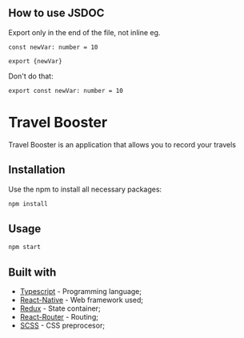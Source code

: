## How to use JSDOC

Export only in the end of the file, not inline eg.
```
const newVar: number = 10

export {newVar}
```


Don't do that:
```
export const newVar: number = 10
```

# Travel Booster

Travel Booster is an application that allows you to record your travels

## Installation

Use the npm to install all necessary packages:

```bash
npm install
```

## Usage

```bash
npm start
```


## Built with

* [Typescript](https://www.typescriptlang.org/) - Programming language;
* [React-Native](https://reactnative.dev/) - Web framework used;
* [Redux](https://redux.js.org/) - State container;
* [React-Router](https://reactrouter.com/) - Routing;
* [SCSS](https://sass-lang.com/) - CSS preprocesor;
